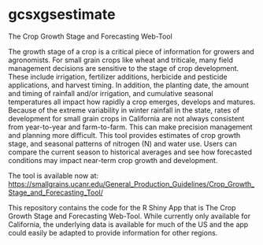 # gcsxgsestimate
The Crop Growth Stage and Forecasting Web-Tool

The growth stage of a crop is a critical piece of information for growers and agronomists. For small grain crops like wheat and triticale, many field management decisions are sensitive to the stage of crop development. These include irrigation, fertilizer additions, herbicide and pesticide applications, and harvest timing. In addition, the planting date, the amount and timing of rainfall and/or irrigation, and cumulative seasonal temperatures all impact how rapidly a crop emerges, develops and matures. Because of the extreme variability in winter rainfall in the state, rates of development for small grain crops in California are not always consistent from year-to-year and farm-to-farm. This can make precision management and planning more difficult. This tool provides estimates of crop growth stage, and seasonal patterns of nitrogen (N) and water use. Users can compare the current season to historical averages and see how forecasted conditions may impact near-term crop growth and development.

The tool is available now at: https://smallgrains.ucanr.edu/General_Production_Guidelines/Crop_Growth_Stage_and_Forecasting_Tool/

This repository contains the code for the R Shiny App that is The Crop Growth Stage and Forecasting Web-Tool. While currently only available for California, the underlying data is available for much of the US and the app could easily be adapted to provide information for other regions.
